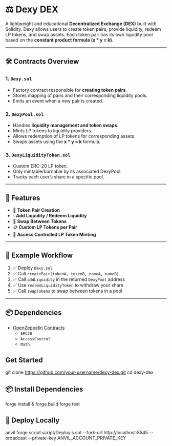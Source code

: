 # ⚖️ Dexy DEX

A lightweight and educational **Decentralized Exchange (DEX)** built with Solidity. Dexy allows users to create token pairs, provide liquidity, redeem LP tokens, and swap assets. Each token pair has its own liquidity pool based on the **constant product formula (x * y = k)**.

---

## 🛠️ Contracts Overview

### 1. `Dexy.sol`
- Factory contract responsible for **creating token pairs**.
- Stores mapping of pairs and their corresponding liquidity pools.
- Emits an event when a new pair is created.

### 2. `DexyPool.sol`
- Handles **liquidity management and token swaps**.
- Mints LP tokens to liquidity providers.
- Allows redemption of LP tokens for corresponding assets.
- Swaps assets using the **x * y = k** formula.

### 3. `DexyLiquidityToken.sol`
- Custom ERC-20 LP token.
- Only mintable/burnable by its associated DexyPool.
- Tracks each user’s share in a specific pool.

---

## 🚀 Features

- 🔁 **Token Pair Creation**
- 💧 **Add Liquidity / Redeem Liquidity**
- 🔄 **Swap Between Tokens**
- 🪙 **Custom LP Tokens per Pair**
- 🔐 **Access Controlled LP Token Minting**

---

## 🧪 Example Workflow

1. ✅ Deploy `Dexy.sol`
2. ✅ Call `createPair(tokenA, tokenB, nameA, nameB)`
3. ✅ Call `addLiquidity` in the returned `DexyPool` address
4. ✅ Use `redeemLiquidityToken` to withdraw your share
5. ✅ Call `swapTokens` to swap between tokens in a pool

---

## 📦 Dependencies

- [OpenZeppelin Contracts](https://github.com/OpenZeppelin/openzeppelin-contracts)
  - `ERC20`
  - `AccessControl`
  - `Math`

## Get Started
git clone https://github.com/your-username/dexy-dex.git
cd dexy-dex

## 📦 Install Dependencies
forge install & forge build forge test

## 🔬 Deploy Locally
anvil
forge script script/Deploy.s.sol --fork-url http://localhost:8545 --broadcast --private-key ANVIL_ACCOUNT_PRIVATE_KEY

